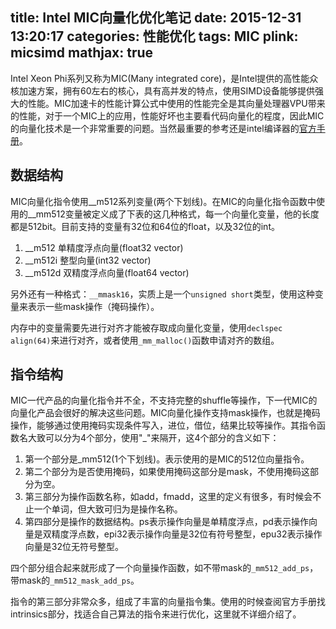 title: Intel MIC向量化优化笔记
date: 2015-12-31 13:20:17
categories: 性能优化
tags: MIC
plink: micsimd
mathjax: true
---

Intel Xeon Phi系列又称为MIC(Many integrated core)，是Intel提供的高性能众核加速方案，拥有60左右的核心，具有高并发的特点，使用SIMD设备能够提供强大的性能。MIC加速卡的性能计算公式中使用的性能完全是其向量处理器VPU带来的性能，对于一个MIC上的应用，性能好坏也主要看代码向量化的程度，因此MIC的向量化技术是一个非常重要的问题。当然最重要的参考还是intel编译器的[官方手册](http://scc.ustc.edu.cn/zlsc/tc4600/intel/2016.0.109/compiler_c/common/core/index.htm)。

## 数据结构

MIC向量化指令使用\_\_m512系列变量(两个下划线)。在MIC的向量化指令函数中使用的\_\_mm512变量被定义成了下表的这几种格式，每一个向量化变量，他的长度都是512bit。目前支持的变量有32位和64位的float，以及32位的int。
1. \_\_m512   单精度浮点向量(float32 vector)
2. \_\_m512i  整型向量(int32 vector)
3. \_\_m512d  双精度浮点向量(float64 vector)

另外还有一种格式：`__mmask16`，实质上是一个`unsigned short`类型，使用这种变量来表示一些mask操作（掩码操作）。

内存中的变量需要先进行对齐才能被存取成向量化变量，使用`declspec align(64)`来进行对齐，或者使用`_mm_malloc()`函数申请对齐的数组。

## 指令结构
MIC一代产品的向量化指令并不全，不支持完整的shuffle等操作，下一代MIC的向量化产品会很好的解决这些问题。MIC向量化操作支持mask操作，也就是掩码操作，能够通过使用掩码实现条件写入，进位，借位，结果比较等操作。其指令函数名大致可以分为4个部分，使用"\_"来隔开，这4个部分的含义如下：
1. 第一个部分是\_mm512(1个下划线)。表示使用的是MIC的512位向量指令。
2. 第二个部分为是否使用掩码，如果使用掩码这部分是mask，不使用掩码这部分为空。
3. 第三部分为操作函数名称，如add，fmadd，这里的定义有很多，有时候会不止一个单词，但大致可归为是操作名称。
4. 第四部分是操作的数据结构。ps表示操作向量是单精度浮点，pd表示操作向量是双精度浮点数，epi32表示操作向量是32位有符号整型，epu32表示操作向量是32位无符号整型。

四个部分组合起来就形成了一个向量操作函数，如不带mask的`_mm512_add_ps`，带mask的`_mm512_mask_add_ps`。

指令的第三部分非常众多，组成了丰富的向量指令集。使用的时候查阅官方手册找intrinsics部分，找适合自己算法的指令来进行优化，这里就不详细介绍了。

